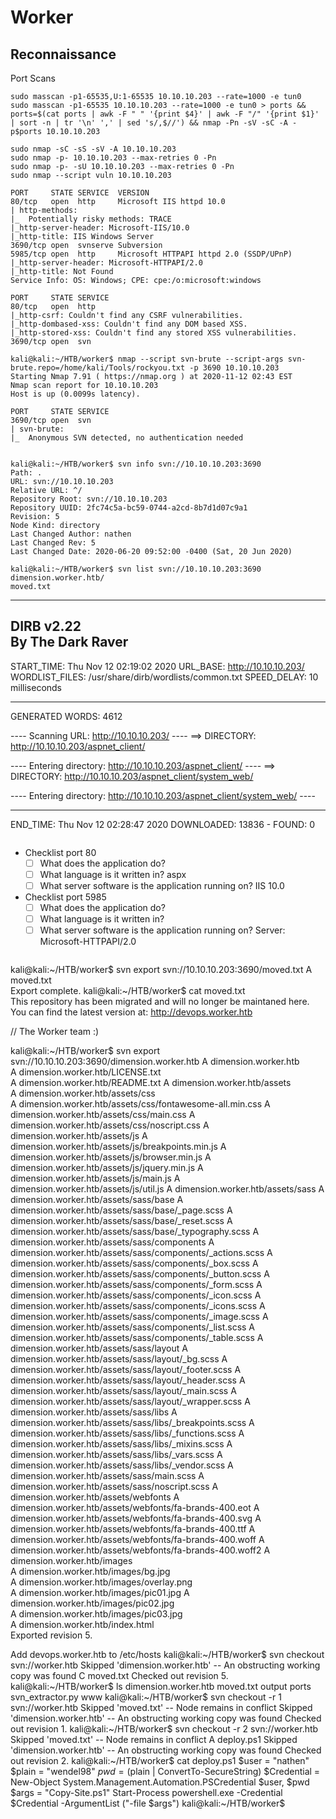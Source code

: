 # Worker
## Reconnaissance

Port Scans

```
sudo masscan -p1-65535,U:1-65535 10.10.10.203 --rate=1000 -e tun0
sudo masscan -p1-65535 10.10.10.203 --rate=1000 -e tun0 > ports && ports=$(cat ports | awk -F " " '{print $4}' | awk -F "/" '{print $1}' | sort -n | tr '\n' ',' | sed 's/,$//') && nmap -Pn -sV -sC -A -p$ports 10.10.10.203

sudo nmap -sC -sS -sV -A 10.10.10.203
sudo nmap -p- 10.10.10.203 --max-retries 0 -Pn
sudo nmap -p- -sU 10.10.10.203 --max-retries 0 -Pn
sudo nmap --script vuln 10.10.10.203
```
```
PORT     STATE SERVICE  VERSION
80/tcp   open  http     Microsoft IIS httpd 10.0
| http-methods: 
|_  Potentially risky methods: TRACE
|_http-server-header: Microsoft-IIS/10.0
|_http-title: IIS Windows Server
3690/tcp open  svnserve Subversion
5985/tcp open  http     Microsoft HTTPAPI httpd 2.0 (SSDP/UPnP)
|_http-server-header: Microsoft-HTTPAPI/2.0
|_http-title: Not Found
Service Info: OS: Windows; CPE: cpe:/o:microsoft:windows
```

```
PORT     STATE SERVICE
80/tcp   open  http
|_http-csrf: Couldn't find any CSRF vulnerabilities.
|_http-dombased-xss: Couldn't find any DOM based XSS.
|_http-stored-xss: Couldn't find any stored XSS vulnerabilities.
3690/tcp open  svn
```

```
kali@kali:~/HTB/worker$ nmap --script svn-brute --script-args svn-brute.repo=/home/kali/Tools/rockyou.txt -p 3690 10.10.10.203
Starting Nmap 7.91 ( https://nmap.org ) at 2020-11-12 02:43 EST
Nmap scan report for 10.10.10.203
Host is up (0.0099s latency).

PORT     STATE SERVICE
3690/tcp open  svn
| svn-brute:   
|_  Anonymous SVN detected, no authentication needed


kali@kali:~/HTB/worker$ svn info svn://10.10.10.203:3690
Path: .
URL: svn://10.10.10.203
Relative URL: ^/
Repository Root: svn://10.10.10.203
Repository UUID: 2fc74c5a-bc59-0744-a2cd-8b7d1d07c9a1
Revision: 5
Node Kind: directory
Last Changed Author: nathen
Last Changed Rev: 5
Last Changed Date: 2020-06-20 09:52:00 -0400 (Sat, 20 Jun 2020)

kali@kali:~/HTB/worker$ svn list svn://10.10.10.203:3690
dimension.worker.htb/
moved.txt
```

-----------------
DIRB v2.22    
By The Dark Raver
-----------------

START_TIME: Thu Nov 12 02:19:02 2020
URL_BASE: http://10.10.10.203/
WORDLIST_FILES: /usr/share/dirb/wordlists/common.txt
SPEED_DELAY: 10 milliseconds

-----------------

GENERATED WORDS: 4612                                                          

---- Scanning URL: http://10.10.10.203/ ----
==> DIRECTORY: http://10.10.10.203/aspnet_client/                                                                
                                                                                                                 
---- Entering directory: http://10.10.10.203/aspnet_client/ ----
==> DIRECTORY: http://10.10.10.203/aspnet_client/system_web/                                                     
                                                                                                                 
---- Entering directory: http://10.10.10.203/aspnet_client/system_web/ ----
                                                                                                                 
-----------------
END_TIME: Thu Nov 12 02:28:47 2020
DOWNLOADED: 13836 - FOUND: 0
```
```
- Checklist port 80
	- [ ] What does the application do?
	- [ ] What language is it written in? aspx
	- [ ] What server software is the application running on? IIS 10.0

- Checklist port 5985
	- [ ] What does the application do?
	- [ ] What language is it written in?
	- [ ] What server software is the application running on? Server: Microsoft-HTTPAPI/2.0

```

```
kali@kali:~/HTB/worker$ svn export svn://10.10.10.203:3690/moved.txt
A    moved.txt                                                                                                    
Export complete.                                                                                                  kali@kali:~/HTB/worker$ cat moved.txt                                                                             
This repository has been migrated and will no longer be maintaned here.                                           
You can find the latest version at: http://devops.worker.htb                                                      
                                                                                                                  
// The Worker team :)                                                                                             
                                                                                                                  
kali@kali:~/HTB/worker$ svn export svn://10.10.10.203:3690/dimension.worker.htb
A    dimension.worker.htb                                                                                         
A    dimension.worker.htb/LICENSE.txt                                                                             
A    dimension.worker.htb/README.txt
A    dimension.worker.htb/assets       
A    dimension.worker.htb/assets/css        
A    dimension.worker.htb/assets/css/fontawesome-all.min.css
A    dimension.worker.htb/assets/css/main.css
A    dimension.worker.htb/assets/css/noscript.css
A    dimension.worker.htb/assets/js 
A    dimension.worker.htb/assets/js/breakpoints.min.js
A    dimension.worker.htb/assets/js/browser.min.js
A    dimension.worker.htb/assets/js/jquery.min.js
A    dimension.worker.htb/assets/js/main.js
A    dimension.worker.htb/assets/js/util.js
A    dimension.worker.htb/assets/sass
A    dimension.worker.htb/assets/sass/base
A    dimension.worker.htb/assets/sass/base/_page.scss
A    dimension.worker.htb/assets/sass/base/_reset.scss
A    dimension.worker.htb/assets/sass/base/_typography.scss
A    dimension.worker.htb/assets/sass/components
A    dimension.worker.htb/assets/sass/components/_actions.scss
A    dimension.worker.htb/assets/sass/components/_box.scss
A    dimension.worker.htb/assets/sass/components/_button.scss
A    dimension.worker.htb/assets/sass/components/_form.scss
A    dimension.worker.htb/assets/sass/components/_icon.scss
A    dimension.worker.htb/assets/sass/components/_icons.scss
A    dimension.worker.htb/assets/sass/components/_image.scss
A    dimension.worker.htb/assets/sass/components/_list.scss
A    dimension.worker.htb/assets/sass/components/_table.scss
A    dimension.worker.htb/assets/sass/layout
A    dimension.worker.htb/assets/sass/layout/_bg.scss
A    dimension.worker.htb/assets/sass/layout/_footer.scss 
A    dimension.worker.htb/assets/sass/layout/_header.scss 
A    dimension.worker.htb/assets/sass/layout/_main.scss
A    dimension.worker.htb/assets/sass/layout/_wrapper.scss
A    dimension.worker.htb/assets/sass/libs
A    dimension.worker.htb/assets/sass/libs/_breakpoints.scss
A    dimension.worker.htb/assets/sass/libs/_functions.scss
A    dimension.worker.htb/assets/sass/libs/_mixins.scss
A    dimension.worker.htb/assets/sass/libs/_vars.scss
A    dimension.worker.htb/assets/sass/libs/_vendor.scss
A    dimension.worker.htb/assets/sass/main.scss
A    dimension.worker.htb/assets/sass/noscript.scss
A    dimension.worker.htb/assets/webfonts
A    dimension.worker.htb/assets/webfonts/fa-brands-400.eot
A    dimension.worker.htb/assets/webfonts/fa-brands-400.svg
A    dimension.worker.htb/assets/webfonts/fa-brands-400.ttf
A    dimension.worker.htb/assets/webfonts/fa-brands-400.woff
A    dimension.worker.htb/assets/webfonts/fa-brands-400.woff2
A    dimension.worker.htb/images                       
A    dimension.worker.htb/images/bg.jpg        
A    dimension.worker.htb/images/overlay.png       
A    dimension.worker.htb/images/pic01.jpg
A    dimension.worker.htb/images/pic02.jpg                                                                        
A    dimension.worker.htb/images/pic03.jpg                                                                        
A    dimension.worker.htb/index.html                                                                              
Exported revision 5.                                                        



Add devops.worker.htb to /etc/hosts
kali@kali:~/HTB/worker$ svn checkout svn://worker.htb
Skipped 'dimension.worker.htb' -- An obstructing working copy was found
   C moved.txt
Checked out revision 5.
kali@kali:~/HTB/worker$ ls
dimension.worker.htb  moved.txt  output  ports  svn_extractor.py  www
kali@kali:~/HTB/worker$ svn checkout -r 1 svn://worker.htb
Skipped 'moved.txt' -- Node remains in conflict
Skipped 'dimension.worker.htb' -- An obstructing working copy was found
Checked out revision 1.
kali@kali:~/HTB/worker$ svn checkout -r 2 svn://worker.htb
Skipped 'moved.txt' -- Node remains in conflict
A    deploy.ps1
Skipped 'dimension.worker.htb' -- An obstructing working copy was found
Checked out revision 2.
kali@kali:~/HTB/worker$ cat deploy.ps1 
$user = "nathen" 
$plain = "wendel98"
$pwd = ($plain | ConvertTo-SecureString)
$Credential = New-Object System.Management.Automation.PSCredential $user, $pwd
$args = "Copy-Site.ps1"
Start-Process powershell.exe -Credential $Credential -ArgumentList ("-file $args")
kali@kali:~/HTB/worker$ 
